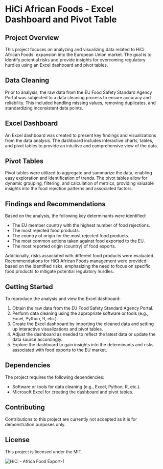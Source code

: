 <!DOCTYPE html>
<html>
<head>
</head>
<body>
  <h1>HiCi African Foods - Excel Dashboard and Pivot Table</h1>
  
  <h2>Project Overview</h2>
  <p>This project focuses on analyzing and visualizing data related to HiCi African Foods' expansion into the European Union market. The goal is to identify potential risks and provide insights for overcoming regulatory hurdles using an Excel dashboard and pivot tables.</p>
  
  <h2>Data Cleaning</h2>
  <p>Prior to analysis, the raw data from the EU Food Safety Standard Agency Portal was subjected to a data cleaning process to ensure accuracy and reliability. This included handling missing values, removing duplicates, and standardizing inconsistent data points.</p>
  
  <h2>Excel Dashboard</h2>
  <p>An Excel dashboard was created to present key findings and visualizations from the data analysis. The dashboard includes interactive charts, tables, and pivot tables to provide an intuitive and comprehensive view of the data.</p>
  
  <h2>Pivot Tables</h2>
  <p>Pivot tables were utilized to aggregate and summarize the data, enabling easy exploration and identification of trends. The pivot tables allow for dynamic grouping, filtering, and calculation of metrics, providing valuable insights into the food rejection patterns and associated factors.</p>
  
  <h2>Findings and Recommendations</h2>
  <p>Based on the analysis, the following key determinants were identified:</p>
  <ul>
    <li>The EU member country with the highest number of food rejections.</li>
    <li>The most rejected food products.</li>
    <li>The country of origin for the most rejected food products.</li>
    <li>The most common actions taken against food exported to the EU.</li>
    <li>The most reported origin (country) of food exports.</li>
  </ul>
  <p>Additionally, risks associated with different food products were evaluated. Recommendations for HiCi African Foods management were provided based on the identified risks, emphasizing the need to focus on specific food products to mitigate potential regulatory hurdles.</p>
  
  <h2>Getting Started</h2>
  <p>To reproduce the analysis and view the Excel dashboard:</p>
  <ol>
    <li>Obtain the raw data from the EU Food Safety Standard Agency Portal.</li>
    <li>Perform data cleaning using the appropriate software or tools (e.g., Excel, Python, R, etc.).</li>
    <li>Create the Excel dashboard by importing the cleaned data and setting up interactive visualizations and pivot tables.</li>
    <li>Adjust the dashboard as needed to reflect the latest data or update the data source accordingly.</li>
    <li>Explore the dashboard to gain insights into the determinants and risks associated with food exports to the EU market.</li>
  </ol>
  
  <h2>Dependencies</h2>
  <p>The project requires the following dependencies:</p>
  <ul>
    <li>Software or tools for data cleaning (e.g., Excel, Python, R, etc.).</li>
    <li>Microsoft Excel for creating the dashboard and pivot tables.</li>
  </ul>
  
  <h2>Contributing</h2>
  <p>Contributions to this project are currently not accepted as it is for demonstration purposes only.</p>
  
  <h2>License</h2>
  <p>This project is licensed under the MIT.</p>
  
</body>
</html>

![HiCi - Africa Food Export-1](https://github.com/elfeenah/HiCi-African-Foods/assets/111433655/f97e943c-0069-413a-aaa7-a7fab6c3223d)
